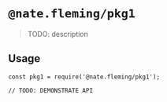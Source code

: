 # `@nate.fleming/pkg1`

> TODO: description

## Usage

```
const pkg1 = require('@nate.fleming/pkg1');

// TODO: DEMONSTRATE API
```

